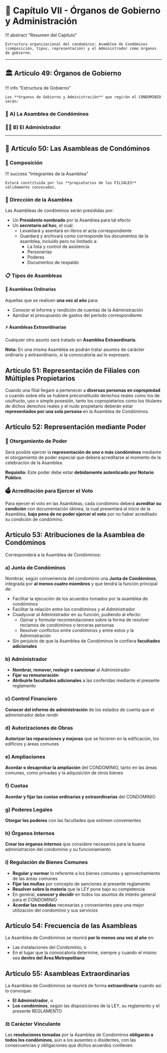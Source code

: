 # 🏢 Capítulo VII - Órganos de Gobierno y Administración

!!! abstract "Resumen del Capítulo"
    
    Estructura organizacional del condominio: Asamblea de Condóminos (composición, tipos, representación) y el Administrador como órganos de gobierno.

---

## 🏛️ Artículo 49: Órganos de Gobierno

!!! info "Estructura de Gobierno"
    
    Los **órganos de Gobierno y Administración** que regirán el CONDOMINIO serán:

### 👥 A) La Asamblea de Condóminos
### 👨‍💼 B) El Administrador

---

## 👥 Artículo 50: Las Asambleas de Condóminos

### 📁 Composición

!!! success "Integrantes de la Asamblea"
    
    Estará constituida por los **propietarios de las FILIALES** válidamente convocados.

### 💼 Dirección de la Asamblea

Las Asambleas de condóminos serán presididas por:

- Un **Presidente nombrado** por la Asamblea para tal efecto
- Un **secretario ad hoc**, el cual:
  - Levantará y asentará en libros el acta correspondiente
  - Guardará y archivará como corresponde los documentos de la asamblea, incluido pero no limitado a:
    - La lista y control de asistencia
    - Personerías
    - Poderes
    - Documentos de respaldo

### 📋 Tipos de Asambleas

#### 📅 Asambleas Ordinarias

Aquellas que se realicen **una vez al año** para:

- Conocer el informe y rendición de cuentas de la Administración
- Aprobar el presupuesto de gastos del período correspondiente

#### ⚡ Asambleas Extraordinarias

Cualquier otro asunto será tratado en **Asamblea Extraordinaria**.

**Nota:** En una misma Asamblea se podrán tratar asuntos de carácter ordinario y extraordinario, si la convocatoria así lo expresare.

## Artículo 51: Representación de Filiales con Múltiples Propietarios

Cuando una filial llegare a pertenecer a **diversas personas en copropiedad** o cuando sobre ella se hubiere preconstituido derechos reales como los de usufructo, uso o simple posesión, tanto los copropietarios como los titulares de dichos derechos reales y el nudo propietario deberán estar **representados por una sola persona** en la Asamblea de Condóminos.

## Artículo 52: Representación mediante Poder

### 📜 Otorgamiento de Poder

Será posible ejercer la **representación de uno o más condóminos** mediante el otorgamiento de poder especial que deberá acreditarse al momento de la celebración de la Asamblea.

**Requisito:** Este poder debe estar **debidamente autenticado por Notario Público**.

### 🗳️ Acreditación para Ejercer el Voto

Para ejercer el voto en las Asambleas, cada condómino deberá **acreditar su condición** con documentación idónea, la cual presentará al inicio de la Asamblea, **bajo pena de no poder ejercer el voto** por no haber acreditado su condición de condómino.

## Artículo 53: Atribuciones de la Asamblea de Condóminos

Corresponderá a la Asamblea de Condóminos:

### a) Junta de Condóminos

Nombrar, según conveniencia del condominio una **Junta de Condóminos**, integrada por **al menos cuatro miembros** y que tendrá la función principal de:

- Facilitar la ejecución de los acuerdos tomados por la asamblea de condóminos
- Facilitar la relación entre los condóminos y el Administrador
- Coadyuvar al Administrador en su función, pudiendo al efecto:
  - Opinar y formular recomendaciones sobre la forma de resolver reclamos de condóminos o terceras personas
  - Resolver conflictos entre condóminos y entre estos y la Administración
- Sin perjuicio de que la Asamblea de Condóminos le confiera **facultades adicionales**

### b) Administrador

- **Nombrar, remover, reelegir o sancionar** al Administrador
- **Fijar su remuneración**
- **Atribuirle facultades adicionales** a las conferidas mediante el presente reglamento

### c) Control Financiero

**Conocer del informe de administración** de los estados de cuenta que el administrador debe rendir

### d) Autorizaciones de Obras

**Autorizar las reparaciones y mejoras** que se hicieren en la edificación, los edificios y áreas comunes

### e) Ampliaciones

**Acordar o desaprobar la ampliación** del CONDOMINIO, tanto en las áreas comunes, como privadas y la adquisición de otros bienes

### f) Cuotas

**Acordar y fijar las cuotas ordinarias y extraordinarias** del CONDOMINIO

### g) Poderes Legales

**Otorgar los poderes** con las facultades que estimen convenientes

### h) Órganos Internos

**Crear los órganos internos** que considere necesarios para la buena administración del condominio y su funcionamiento

### i) Regulación de Bienes Comunes

- **Regular y normar** lo referente a los bienes comunes y aprovechamiento de las áreas comunes
- **Fijar las multas** por concepto de sanciones al presente reglamento
- **Resolver sobre la materia** que la LEY pone bajo su competencia
- En general, **conocer y decidir** en todos los asuntos de interés general para el CONDOMINIO
- **Acordar las medidas** necesarias y convenientes para una mejor utilización del condominio y sus servicios

## Artículo 54: Frecuencia de las Asambleas

La Asamblea de Condóminos se reunirá **por lo menos una vez al año** en:

- Las instalaciones del Condominio, o
- En el lugar que la convocatoria determine, siempre y cuando el mismo sea **dentro del Área Metropolitana**

## Artículo 55: Asambleas Extraordinarias

La Asamblea de Condóminos se reunirá de forma **extraordinaria** cuando así lo convoque:

- **El Administrador**, o  
- **Los condóminos**, según las disposiciones de la LEY, su reglamento y el presente REGLAMENTO

### ⚖️ Carácter Vinculante

Las **resoluciones tomadas** por la Asamblea de Condóminos **obligarán a todos los condóminos**, aún a los ausentes o disidentes, con las consecuencias y obligaciones que dichos acuerdos conlleven.